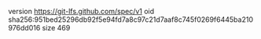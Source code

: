 version https://git-lfs.github.com/spec/v1
oid sha256:951bed25296db92f5e94fd7a8c97c21d7aaf8c745f0269f6445ba210976dd016
size 469
